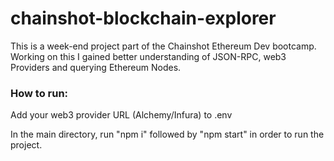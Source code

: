 # chainshot-blockchain-explorer

This is a week-end project part of the Chainshot Ethereum Dev bootcamp.
Working on this I gained better understanding of JSON-RPC, web3 Providers and querying Ethereum Nodes.

### How to run:

Add your web3 provider URL (Alchemy/Infura) to .env

In the main directory, run "npm i" followed by "npm start" in order to run the project.

